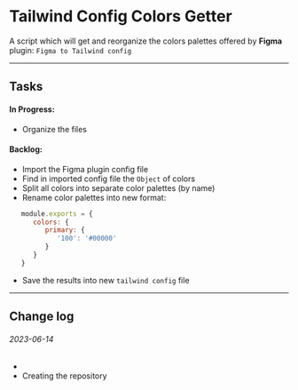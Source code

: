 # Tailwind Config Colors Getter

A script which will get and reorganize the colors palettes offered by **Figma** plugin: `Figma to Tailwind config`

---


## Tasks

#### In Progress:

- Organize the files

#### Backlog:

- Import the Figma plugin config file
- Find in imported config file the `Object` of colors
- Split all colors into separate color palettes (by name)
- Rename color palettes into new format:
```js
   module.exports = {
      colors: {
         primary: {
            '100': '#00000'
         }
      }
   }
```
- Save the results into new `tailwind config` file

---

## Change log

###### 2023-06-14

-
- Creating the repository
